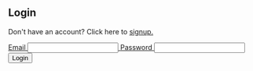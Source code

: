<head>
	<script src="https://ajax.googleapis.com/ajax/libs/jquery/3.6.1/jquery.min.js"></script>
</head>

## Login

Don't have an account? Click here to <a href="https://hetvit27.github.io/team9trimester2/signup">signup.

<form>
    <div class="login-input">
        <label>Email <input type="email" name="email" id="email" /></label>
        <label>Password <input type="password" name="password" id="password" required> </label>     
    </div>

  <div class="button">
    <input type="submit" name="Login" value="Login" onclick="login_user()">
  </div>
</form>

<script>
	// send login request for JWT token

	const login_url = 'https://hetvitrivedi.tk/authenticate';
    const email = document.getElementById("email").value;
    const password = document.getElementById("password").value;

	function login_user() {
        // Set body to include login data
        const body = {
            email: email,
            password: password,
        };

        console.log(body);

        // Set Headers to support cross origin
        const requestOptions = {
            method: 'POST',
            mode: 'cors', // no-cors, *cors, same-origin
            cache: 'no-cache', // *default, no-cache, reload, force-cache, only-if-cached
            credentials: 'include', // include, *same-origin, omit
            body: JSON.stringify(body),
            headers: {
                "content-type": "application/json",
            },
        };

        // Fetch JWT
        fetch(login_url, requestOptions)
        .then(response => {

            console.log(response);
            // trap error response from Web API
            if (!response.ok) {
                const errorMsg = 'Login error: ' + response.status;
                console.log(errorMsg);
                return;
            }
            // Success!!!
            console.log('Login successful!');
            // Redirect to Database location
            // window.location.href = "/APCSA/data/database";
        })
        .catch(error => {
            console.log('Error: ', error);
        });
    }
</script>